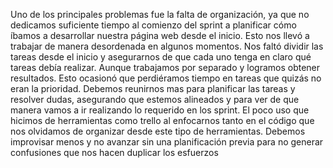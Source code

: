Uno de los principales problemas fue la falta de organización, ya que no dedicamos suficiente tiempo al comienzo del sprint a planificar cómo íbamos a desarrollar nuestra página web desde el inicio. Esto nos llevó a trabajar de manera desordenada en algunos momentos.
Nos faltó dividir las tareas desde el inicio y asegurarnos de que cada uno tenga en claro qué tareas debía realizar. Aunque trabajamos por separado y logramos obtener resultados. Esto ocasionó que perdiéramos tiempo en tareas que quizás no eran la prioridad.
Debemos reunirnos mas para planificar las tareas y  resolver dudas, asegurando que estemos alineados y para ver de que manera vamos a ir realizando lo requerido en los sprint.
El poco uso que hicimos de herramientas como trello al enfocarnos tanto en el código que nos olvidamos de organizar desde este tipo de herramientas. 
Debemos improvisar menos y no avanzar sin una planificación previa para no generar confusiones que nos hacen duplicar los esfuerzos
